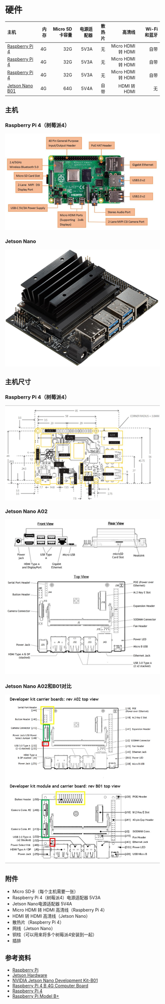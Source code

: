 # 硬件

| 主机                                                                                 | 内存   | Micro SD卡容量 | 电源适配器 | 散热片 | 高清线             |　Wi-Fi和蓝牙 |
| :---                                                                                | ----:  | ----:         | ---:     | ---:  | ---:              | ---:        |
| [Raspberry Pi 4](https://www.raspberrypi.org/products/raspberry-pi-4-model-b/)      | 4G     | 32G           | 5V3A     | 无    | Micro HDMI 转 HDMI | 自带        |
| [Raspberry Pi 4](https://www.raspberrypi.org/products/raspberry-pi-4-model-b/)      | 4G     | 32G           | 5V3A     | 无    | Micro HDMI 转 HDMI | 自带        |
| [Raspberry Pi 4](https://www.raspberrypi.org/products/raspberry-pi-4-model-b/)      | 4G     | 32G           | 5V3A     | 无    | Micro HDMI 转 HDMI | 自带        |
| [Jetson Nano B01](https://developer.nvidia.com/embedded/jetson-nano)                | 4G     | 64G           | 5V4A     | 自带  | HDMI 转 HDMI       | 无          |


## 主机
### Raspberry Pi 4（树莓派4）

![](images/raspberry-pi4.jpg)

### Jetson Nano

![](images/jetson-nano.jpg)

## 主机尺寸
### Raspberry Pi 4（树莓派4）

![](images/raspberry-pi-4-b-4g-computer-board-dime.jpg)

### Jetson Nano A02

![](images/jetson-nano-a02-computer-board-dime.jpg)

### Jetson Nano A02和B01对比

![](images/jetson-nano-a02-b01-computer-board-dime.jpg)


## 附件
* Micro SD卡（每个主机需要一张）
* Raspberry Pi 4（树莓派4）电源适配器   5V3A
* Jetson Nano电源适配器   5V4A
* Micro HDMI 转 HDMI 高清线（Raspberry Pi 4）
* HDMI 转 HDMI 高清线（Jetson Nano）
* 散热片（Raspberry Pi 4）
* 网线（Jetson Nano）
* 铜柱（可以用来将多个树莓派4安装到一起）
* 插排

## 参考资料
* [Raspberry Pi](https://www.raspberrypi.org/)
* [Jetson Hardware](https://developer.nvidia.com/embedded/develop/hardware)
* [NVIDIA Jetson Nano Development Kit-B01](https://www.seeedstudio.com/NVIDIA-Jetson-Nano-Development-Kit-B01-p-4437.html)
* [Raspberry Pi 4 B 4G Computer Board](https://www.robotshop.com/en/raspberry-pi-4-b-4g-computer-board.html)
* [Raspberry Pi 4](http://www.xiaorgeek.com/store/raspberry-pi-model-4b-pre-order.html)
* [Raspberry Pi Model B+](https://www.element14.com/community/community/raspberry-pi/raspberry-pi-bplus/blog/2014/07/14/meet-the-raspberry-pi-b)
